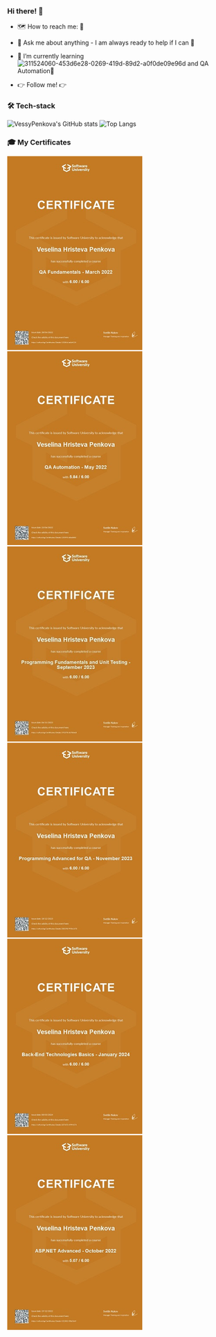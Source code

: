 ### Hi there! 👋

  - :world_map: How to reach me: :e-mail:

  - 💬 Ask me about anything - I am always ready to help if I can 💯
  - 🌱  I’m currently learning ![311524060-453d6e28-0269-419d-89d2-a0f0de09e96d](https://github.com/VessyPenkova/VessyPenkova/assets/99133121/705b2acd-07a4-458e-b2d6-debd67422fb9) and QA Automation🌱
  - 👉 Follow me! 👉

### 🛠 Tech-stack

  ![VessyPenkova's GitHub stats](https://github-readme-stats.vercel.app/api?username=VessyPenkova&show_icons=true&theme=transparent)      ![Top Langs](https://github-readme-stats.vercel.app/api/top-langs/?username=VessyPenkova&layout=compact&theme=transparent)

### 🎓 My Certificates

  ![alt text](https://github.com/VessyPenkova/Sertificates/blob/main/QAFundMarch2022Cert.jpg?raw=true)  ![alt text](https://github.com/VessyPenkova/Sertificates/blob/main/QAAutomMay2022Cert.jpg?raw=true)  ![alt text](https://github.com/VessyPenkova/Sertificates/blob/main/ProgramFundUnitTestSept2023Cert.jpg?raw=true)
  ![alt text](https://github.com/VessyPenkova/Sertificates/blob/main/ProgramAdvforQANov2023Cert.jpg?raw=true) ![alt text](https://github.com/VessyPenkova/Sertificates/blob/main/BackEndTechBasicsJan2024Cert.jpg?raw=true) ![alt text](https://github.com/VessyPenkova/Sertificates/blob/main/ASPNETAdvOct2022Cert.jpg?raw=true)


